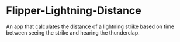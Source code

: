 # Flipper-Lightning-Distance
An app that calculates the distance of a lightning strike based on time between seeing the strike and hearing the thunderclap.

